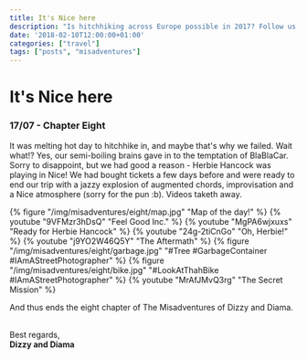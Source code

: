 ```yaml
---
title: It's Nice here
description: "Is hitchhiking across Europe possible in 2017? Follow us, and find out!"
date: '2018-02-10T12:00:00+01:00'
categories: ["travel"]
tags: ["posts", "misadventures"]
---
```


# It's Nice here
### 17/07 - Chapter Eight
It was melting hot day to hitchhike in, and maybe that's why we failed. Wait what!? Yes, our semi-boiling brains gave in to the temptation of BlaBlaCar. Sorry to disappoint, but we had good a reason - Herbie Hancock was playing in Nice! We had bought tickets a few days before and were ready to end our trip with a jazzy explosion of augmented chords, improvisation and a Nice atmosphere (sorry for the pun :b). Videos taketh away.

{% figure "/img/misadventures/eight/map.jpg" "Map of the day!" %}
{% youtube "9VFMzr3hDsQ" "Feel Good Inc." %}
{% youtube "MgPA6wjxuxs" "Ready for Herbie Hancock" %}
{% youtube "24g-2tiCnGo" "Oh, Herbie!" %}
{% youtube "j9YO2W46Q5Y" "The Aftermath" %}
{% figure "/img/misadventures/eight/garbage.jpg" "#Tree #GarbageContainer #IAmAStreetPhotographer" %}
{% figure "/img/misadventures/eight/bike.jpg" "#LookAtThahBike #IAmAStreetPhotographer" %}
{% youtube "MrAfJMvQ3rg" "The Secret Mission" %}

And thus ends the eight chapter of The Misadventures of Dizzy and Diama.
<br /><br />

Best regards,<br />**Dizzy and Diama**
